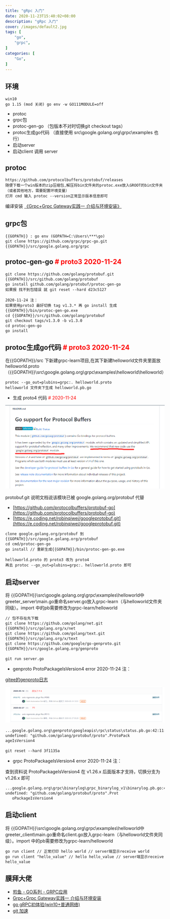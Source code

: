 ```yaml
---
title: "gRpc 入门"
date: 2020-11-23T15:40:02+08:00
description: "gRpc 入门"
cover: /images/default2.jpg
tags: [
    "go",
    "grpc",
]
categories: [
    "Go",
]
---
```


## 环境

```
win10
go 1.15 (mod 关闭) go env -w GO111MODULE=off
```

- protoc
- grpc包
- protoc-gen-go （包版本不对时切换git checkout tags）
- protoc生成go代码 （直接使用 src\google.golang.org\grpc\examples 也行）
- 启动server
- 启动client 调用 server
<!--more-->

## protoc

```
https://github.com/protocolbuffers/protobuf/releases
随便下载一个win版本的zip压缩包,解压将bin文件夹的protoc.exe放入GROOT的bin文件夹（或者其他地方，需要配置环境变量）
打开 cmd 输入 protoc --version正常显示版本信息即可
```

编译安装 [《Grpc+Grpc Gateway实践一 介绍与环境安装》](https://segmentfault.com/a/1190000013339403)

## grpc包

```
{{GOPATH}} : go env (GOPATH=C:\Users\***\go)
git clone https://github.com/grpc/grpc-go.git {{GOPATH}}/src/google.golang.org/grpc
```

## protoc-gen-go <font color=#FF000 ># proto3 2020-11-24</font>

```
git clone https://github.com/golang/protobuf.git  {{GOPATH}}/src/github.com/golang/protobuf
go install github.com/golang/protobuf/protoc-gen-go
如果报 找不到包错误 就 git reset --hard d23c5127

2020-11-24 注：
如果使用proto3 最好切换 tag v1.3.* 再 go install 生成 {{GOPATH}}/bin/protoc-gen-go.exe
cd {{GOPATH}}/src/github.com/golang/protobuf 
git checkout tags/v1.3.0 -b v1.3.0
cd protoc-gen-go 
go install

```

## protoc生成go代码 <font color=#FF000 ># proto3 2020-11-24</font>

在{{GOPATH}}/src 下新建grpc-learn项目,在其下新建helloworld文件夹里面放 helloworld.proto（{{GOPATH}}\src\google.golang.org\grpc\examples\helloworld\helloworld）

```
protoc --go_out=plubins=grpc:. helloworld.proto
helloworld 文件夹下生成 helloworld.pb.go
```

- 生成 proto4 代码 <font color=#FF000 ># 2020-11-24</font>

![protobuf](/images/protobuf_error.png)

protobuf.git 说明文档说该模块已被 google.golang.org/protobuf 代替
 * [https://github.com/protocolbuffers/protobuf-go](https://github.com/protocolbuffers/protobuf-go) 
 * [https://e.coding.net/robinqiwei/googleprotobuf.git](https://e.coding.net/robinqiwei/googleprotobuf.git)
```
clone google.golang.org/protobuf 到 {{GOPATH}}/src/google.golang.org/protobuf
cd cmd/protoc-gen-go
go install // 重新生成{{GOPATH}}/bin/protoc-gen-go.exe

helloworld.proto 的 proto3 改为 proto4
再去 protoc --go_out=plubins=grpc:. helloworld.proto 即可

```

## 启动server

将 {{GOPATH}}\src\google.golang.org\grpc\examples\helloworld中greeter_server\main.go重命名server.go放入grpc-learn（与helloworld文件夹同级）。import 中的pb需要修改为grpc-learn/helloworld

```
// 包不存在先下载
git clone https://github.com/golang/net.git {{GOPATH}}/src/golang.org/x/net
git clone https://github.com/golang/text.git {{GOPATH}}/src/golang.org/x/text
git clone https://github.com/google/go-genproto.git {{GOPATH}}/src/google.golang.org/genproto

git run server.go
```

- genproto ProtoPackageIsVersion4 error 2020-11-24 注：

[gitee的genproto日志](https://gitee.com/mirrors/go-genproto/commits/master/googleapis/rpc/status/status.pb.go)

![genproto](/images/genproto_error.png)

```
...google.golang.org\genproto\googleapis\rpc\status\status.pb.go:42:11: undefined: "github.com/golang/protobuf/proto".ProtoPack
ageIsVersion4

git reset --hard 3f1135a 

```

- grpc ProtoPackageIsVersion4 error 2020-11-24 注：

查到资料说 ProtoPackageIsVersion4 在 v1.26.x 后面版本才支持，切换分支为 v1.26.x 即可

```
...google.golang.org\grpc\binarylog\grpc_binarylog_v1\binarylog.pb.go:46:11: undefined: "github.com/golang/protobuf/proto".Prot
   oPackageIsVersion4

```


## 启动client

将 {{GOPATH}}\src\google.golang.org\grpc\examples\helloworld中greeter_client\main.go重命名client.go放入grpc-learn（与helloworld文件夹同级）。import 中的pb需要修改为grpc-learn/helloworld

```
go run client // 正常打印 hello world // server端显示receive world
go run client "hello_value" // hello hello_value // server端显示receive hello_value
```


## 膜拜大佬

- [煎鱼 - GO系列 - GRPC应用](https://eddycjy.com/go-categories/)
- [Grpc+Grpc Gateway实践一 介绍与环境安装](https://segmentfault.com/a/1190000013339403)
- [go gRPC初体验(win10+普通网络)](https://blog.csdn.net/u013536232/article/details/105395172/)
- [git 加速](https://gitee.com/killf/cgit)
